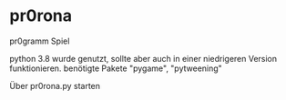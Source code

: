 # pr0rona
pr0gramm Spiel

python 3.8 wurde genutzt, sollte aber auch in einer niedrigeren Version funktionieren.
benötigte Pakete "pygame", "pytweening" 

Über pr0rona.py starten
